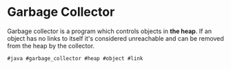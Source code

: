 # Garbage Collector

Garbage collector is a program which controls objects in **the heap**. If an object has no links to itself it's considered unreachable and can be removed from the heap by the collector.

    #java #garbage_collector #heap #object #link
